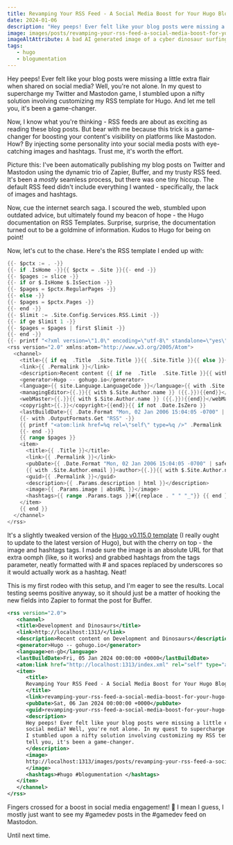 ```yaml
---
title: Revamping Your RSS Feed - A Social Media Boost for Your Hugo Blog
date: 2024-01-06
description: "Hey peeps! Ever felt like your blog posts were missing a little extra flair when shared on social media? Well, you're not alone. In my quest to supercharge my Twitter and Mastodon game, I stumbled upon a nifty solution involving customizing my RSS template for Hugo. And let me tell you, it's been a game-changer."
image: images/posts/revamping-your-rss-feed-a-social-media-boost-for-your-hugo-blog-banner.png
imageAltAttribute: A bad AI generated image of a cyber dinosaur surfing through cyberspace.
tags:
   - hugo
   - blogumentation
---
```


Hey peeps! Ever felt like your blog posts were missing a little extra flair when shared on social media? Well, you're not alone. In my quest to supercharge my Twitter and Mastodon game, I stumbled upon a nifty solution involving customizing my RSS template for Hugo. And let me tell you, it's been a game-changer.

Now, I know what you're thinking - RSS feeds are about as exciting as reading these blog posts. But bear with me because this trick is a game-changer for boosting your content's visibility on platforms like Mastodon. How? By injecting some personality into your social media posts with eye-catching images and hashtags. Trust me, it's worth the effort.

Picture this: I've been automatically publishing my blog posts on Twitter and Mastodon using the dynamic trio of Zapier, Buffer, and my trusty RSS feed. It's been a *mostly* seamless process, but there was one tiny hiccup. The default RSS feed didn't include everything I wanted - specifically, the lack of images and hashtags.

Now, cue the internet search saga. I scoured the web, stumbled upon outdated advice, but ultimately found my beacon of hope - the Hugo documentation on RSS Templates. Surprise, surprise, the documentation turned out to be a goldmine of information. Kudos to Hugo for being on point!

Now, let's cut to the chase. Here's the RSS template I ended up with:

```go
{{- $pctx := . -}}
{{- if .IsHome -}}{{ $pctx = .Site }}{{- end -}}
{{- $pages := slice -}}
{{- if or $.IsHome $.IsSection -}}
{{- $pages = $pctx.RegularPages -}}
{{- else -}}
{{- $pages = $pctx.Pages -}}
{{- end -}}
{{- $limit := .Site.Config.Services.RSS.Limit -}}
{{- if ge $limit 1 -}}
{{- $pages = $pages | first $limit -}}
{{- end -}}
{{- printf "<?xml version=\"1.0\" encoding=\"utf-8\" standalone=\"yes\"?>" | safeHTML }}
<rss version="2.0" xmlns:atom="http://www.w3.org/2005/Atom">
  <channel>
    <title>{{ if eq  .Title  .Site.Title }}{{ .Site.Title }}{{ else }}{{ with .Title }}{{.}} on {{ end }}{{ .Site.Title }}{{ end }}</title>
    <link>{{ .Permalink }}</link>
    <description>Recent content {{ if ne  .Title  .Site.Title }}{{ with .Title }}in {{.}} {{ end }}{{ end }}on {{ .Site.Title }}</description>
    <generator>Hugo -- gohugo.io</generator>
    <language>{{ site.Language.LanguageCode }}</language>{{ with .Site.Author.email }}
    <managingEditor>{{.}}{{ with $.Site.Author.name }} ({{.}}){{end}}</managingEditor>{{end}}{{ with .Site.Author.email }}
    <webMaster>{{.}}{{ with $.Site.Author.name }} ({{.}}){{end}}</webMaster>{{end}}{{ with .Site.Copyright }}
    <copyright>{{.}}</copyright>{{end}}{{ if not .Date.IsZero }}
    <lastBuildDate>{{ .Date.Format "Mon, 02 Jan 2006 15:04:05 -0700" | safeHTML }}</lastBuildDate>{{ end }}
    {{- with .OutputFormats.Get "RSS" -}}
    {{ printf "<atom:link href=%q rel=\"self\" type=%q />" .Permalink .MediaType | safeHTML }}
    {{- end -}}
    {{ range $pages }}
    <item>
      <title>{{ .Title }}</title>
      <link>{{ .Permalink }}</link>
      <pubDate>{{ .Date.Format "Mon, 02 Jan 2006 15:04:05 -0700" | safeHTML }}</pubDate>
      {{ with .Site.Author.email }}<author>{{.}}{{ with $.Site.Author.name }} ({{.}}){{end}}</author>{{end}}
      <guid>{{ .Permalink }}</guid>
      <description>{{ .Params.description | html }}</description>
      <image>{{ .Params.image | absURL }}</image>
      <hashtags>{{ range .Params.tags }}#{{replace . " " "_"}} {{ end }}</hashtags>
    </item>
    {{ end }}
  </channel>
</rss>
```
It's a slightly tweaked version of the [Hugo v0.115.0 template](https://github.com/gohugoio/hugo/blob/release-0.115.0/tpl/tplimpl/embedded/templates/_default/rss.xml) (I really ought to update to the latest version of Hugo), but with the cherry on top - the image and hashtags tags. I made sure the image is an absolute URL for that extra oomph (like, so it works) and grabbed hashtags from the tags parameter, neatly formatted with # and spaces replaced by underscores so it would actually work as a hashtag. Neat!

This is my first rodeo with this setup, and I'm eager to see the results. Local testing seems positive anyway, so it should just be a matter of hooking the new fields into Zapier to format the post for Buffer.

```xml
<rss version="2.0">
   <channel>
   <title>Development and Dinosaurs</title>
   <link>http://localhost:1313/</link>
   <description>Recent content on Development and Dinosaurs</description>
   <generator>Hugo -- gohugo.io</generator>
   <language>en-gb</language>
   <lastBuildDate>Fri, 05 Jan 2024 00:00:00 +0000</lastBuildDate>
   <atom:link href="http://localhost:1313/index.xml" rel="self" type="application/rss+xml"/>
   <item>
      <title>
      Revamping Your RSS Feed - A Social Media Boost for Your Hugo Blog
      </title>
      <link>revamping-your-rss-feed-a-social-media-boost-for-your-hugo-blog/</link>
      <pubDate>Sat, 06 Jan 2024 00:00:00 +0000</pubDate>
      <guid>revamping-your-rss-feed-a-social-media-boost-for-your-hugo-blog/</guid>
      <description>
      Hey peeps! Ever felt like your blog posts were missing a little extra flair when shared on 
      social media? Well, you're not alone. In my quest to supercharge my Twitter and Mastodon game, 
      I stumbled upon a nifty solution involving customizing my RSS template for Hugo. And let me 
      tell you, it's been a game-changer.
      </description>
      <image>
      http://localhost:1313/images/posts/revamping-your-rss-feed-a-social-media-boost-for-your-hugo-blog-banner.png
      </image>
      <hashtags>#hugo #blogumentation </hashtags>
   </item>
   </channel>
</rss>
```

Fingers crossed for a boost in social media engagement! 🚀 I mean I guess, I mostly just want to see my #gamedev posts in the #gamedev feed on Mastodon. 

Until next time. 
